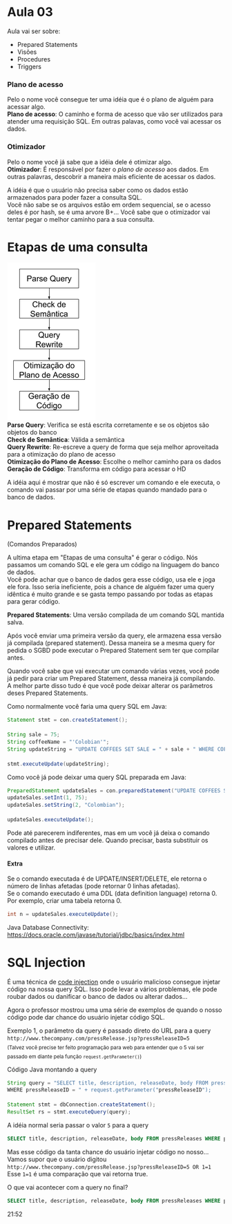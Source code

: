 # Aula 03
Aula vai ser sobre:
* Prepared Statements
* Visões
* Procedures
* Triggers

### Plano de acesso
Pelo o nome você consegue ter uma idéia que é o plano de alguém para acessar algo.  
**Plano de acesso**: O caminho e forma de acesso que vão ser utilizados para atender uma requisição SQL. Em outras palavas, como você vai acessar os dados.   

### Otimizador  
Pelo o nome você já sabe que a idéia dele é otimizar algo.  
**Otimizador**: É responsável por fazer o *plano de acesso* aos dados. Em outras palavras, descobrir a maneira mais eficiente de acessar os dados.  

A idéia é que o usuário não precisa saber como os dados estão armazenados para poder fazer a consulta SQL.  
Você não sabe se os arquivos estão em ordem sequencial, se o acesso deles é por hash, se é uma arvore B+... Você sabe que o otimizador vai tentar pegar o melhor caminho para a sua consulta.  

# Etapas de uma consulta
![Etapas da consulta](/Aula-03/etapas_consulta.png)  
**Parse Query**: Verifica se está escrita corretamente e se os objetos são objetos do banco  
**Check de Semântica**: Válida a semântica   
**Query Rewrite**: Re-escreve a query de forma que seja melhor aproveitada para a otimização do plano de acesso  
**Otimização do Plano de Acesso**: Escolhe o melhor caminho para os dados  
**Geração de Código**: Transforma em código para acessar o HD  

A idéia aqui é mostrar que não é só escrever um comando e ele executa, o comando vai passar por uma série de etapas quando mandado para o banco de dados.   

# Prepared Statements
(Comandos Preparados)  

A ultima etapa em "Etapas de uma consulta" é gerar o código. Nós passamos um comando SQL e ele gera um código na linguagem do banco de dados.  
Você pode achar que o banco de dados gera esse código, usa ele e joga ele fora. Isso seria ineficiente, pois a chance de alguém fazer uma query idêntica é muito grande e se gasta tempo passando por todas as etapas para gerar código.  

**Prepared Statements**: Uma versão compilada de um comando SQL mantida salva.  

Após você enviar uma primeira versão da query, ele armazena essa versão já compilada (prepared statement). Dessa maneira se a mesma query for pedida o SGBD pode executar o Prepared Statement sem ter que compilar antes.  

Quando você sabe que vai executar um comando várias vezes, você pode já pedir para criar um Prepared Statement, dessa maneira já compilando.  
A melhor parte disso tudo é que você pode deixar alterar os parâmetros deses Prepared Statements.  

Como normalmente você faria uma query SQL em Java:  
```Java
Statement stmt = con.createStatement();

String sale = 75;
String coffeeName = "'Colobian'";
String updateString = "UPDATE COFFEES SET SALE = " + sale + " WHERE COF_NAME LIKE " + coffeName;

stmt.executeUpdate(updateString);
```

Como você já pode deixar uma query SQL preparada em Java:  
```Java
PreparedStatement updateSales = con.preparedStatement("UPDATE COFFEES SET SALE = ? WHERE COF_NAME LIKE ?");
updateSales.setInt(1, 75);
updateSales.setString(2, "Colombian");

updateSales.executeUpdate();
```

Pode até parecerem indiferentes, mas em um você já deixa o comando compilado antes de precisar dele. Quando precisar, basta substituir os valores e utilizar.  

#### Extra
Se o comando executada é de UPDATE/INSERT/DELETE, ele retorna o número de linhas afetadas (pode retornar 0 linhas afetadas).  
Se o comando executado é uma DDL (data definition language) retorna 0. Por exemplo, criar uma tabela retorna 0.    
```Java
int n = updateSales.executeUpdate();
```

Java Database Connectivity: https://docs.oracle.com/javase/tutorial/jdbc/basics/index.html  

# SQL Injection
É uma técnica de [code injection](https://en.wikipedia.org/wiki/Code_injection) onde o usuário malicioso consegue injetar código na nossa query SQL. Isso pode levar a vários problemas, ele pode roubar dados ou danificar o banco de dados ou alterar dados...  

Agora o professor mostrou uma uma série de exemplos de quando o nosso código pode dar chance do usuário injetar código SQL.  

Exemplo 1, o parâmetro da query é passado direto do URL para a query  
`http://www.thecompany.com/pressRelease.jsp?pressReleaseID=5`  
<sub>(Talvez você precise ter feito programação para web para entender que o 5 vai ser passado em diante pela função `request.getParameter()`)</sub>  

Código Java montando a query  
```Java
String query = "SELECT title, description, releaseDate, body FROM pressReleases
WHERE pressReleaseID = " + request.getParameter("pressReleaseID");

Statement stmt = dbConnection.createStatement();
ResultSet rs = stmt.executeQuery(query);
```

A idéia normal seria passar o valor `5` para a query  
```SQL
SELECT title, description, releaseDate, body FROM pressReleases WHERE pressReleaseID = 5
```  

Mas esse código da tanta chance do usuário injetar código no nosso... Vamos supor que o usuário digitou  
`http://www.thecompany.com/pressRelease.jsp?pressReleaseID=5 OR 1=1`  
Esse `1=1` é uma comparação que vai retorna true.  

O que vai acontecer com a query no final?  
```SQL
SELECT title, description, releaseDate, body FROM pressReleases WHERE pressReleaseID = 5 OR 1=1
```  

21:52
